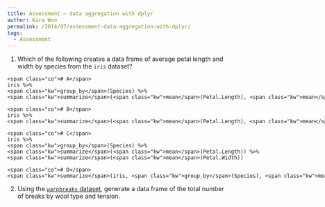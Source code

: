 ```yaml
---
title: Assessment – data aggregation with dplyr
author: Kara Woo
permalink: /2014/07/assessment-data-aggregation-with-dplyr/
tags:
  - Assessment
---
```

<ol style="list-style-type: decimal;">
  <li>
    Which of the following creates a data frame of average petal length and width by species from the <code>iris</code> dataset?
  </li>
</ol>

<pre class="sourceCode R"><code class="sourceCode r">&lt;span class="co"># A&lt;/span>
iris %&gt;%
&lt;span class="kw">group_by&lt;/span>(Species) %&gt;%
&lt;span class="kw">summarize&lt;/span>(&lt;span class="kw">mean&lt;/span>(Petal.Length), &lt;span class="kw">mean&lt;/span>(Petal.Width))

&lt;span class="co"># B&lt;/span>
iris %&gt;%
&lt;span class="kw">summarize&lt;/span>(&lt;span class="kw">mean&lt;/span>(Petal.Length), &lt;span class="kw">mean&lt;/span>(Petal.Width))

&lt;span class="co"># C&lt;/span>
iris %&gt;%
&lt;span class="kw">group_by&lt;/span>(Species) %&gt;%
&lt;span class="kw">summarize&lt;/span>(&lt;span class="kw">mean&lt;/span>(Petal.Length)) %&gt;%
&lt;span class="kw">summarize&lt;/span>(&lt;span class="kw">mean&lt;/span>(Petal.Width))

&lt;span class="co"># D&lt;/span>
&lt;span class="kw">summarize&lt;/span>(iris, &lt;span class="kw">group_by&lt;/span>(Species), &lt;span class="kw">mean&lt;/span>(Petal.Length), &lt;span class="kw">mean&lt;/span>(Petal.Width))</code></pre>

<ol style="list-style-type: decimal;" start="2">
  <li>
    Using the <a href="http://stat.ethz.ch/R-manual/R-patched/library/datasets/html/warpbreaks.html"><code>warpbreaks</code> dataset</a>, generate a data frame of the total number of breaks by wool type and tension.
  </li>
</ol>
